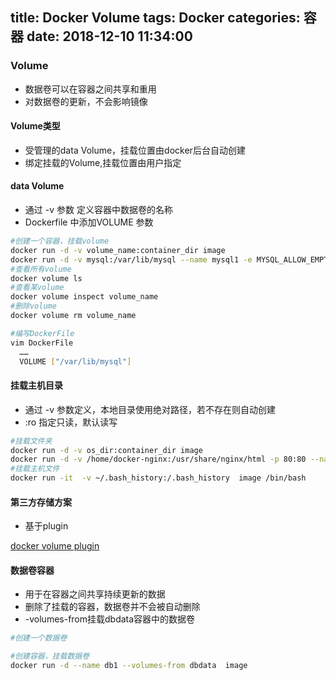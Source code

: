 title: Docker Volume
tags: Docker
categories: 容器
date: 2018-12-10 11:34:00
---
###	Volume
* 数据卷可以在容器之间共享和重用
* 对数据卷的更新，不会影响镜像

#### Volume类型
* 受管理的data Volume，挂载位置由docker后台自动创建
* 绑定挂载的Volume,挂载位置由用户指定

<!-- more -->
#### data Volume
* 通过 -v 参数 定义容器中数据卷的名称
* Dockerfile 中添加VOLUME 参数

```bash
#创建一个容器，挂载volume
docker run -d -v volume_name:container_dir image
docker run -d -v mysql:/var/lib/mysql --name mysql1 -e MYSQL_ALLOW_EMPTY_PASSWORD= true mysql
#查看所有volume
docker volume ls
#查看某volume
docker volume inspect volume_name
#删除volume
docker volume rm volume_name

#编写DockerFile
vim DockerFile
  ……
  VOLUME ["/var/lib/mysql"]
```

#### 挂载主机目录
* 通过 -v 参数定义，本地目录使用绝对路径，若不存在则自动创建
* :ro 指定只读，默认读写

```bash
#挂载文件夹
docker run -d -v os_dir:container_dir image
docker run -d -v /home/docker-nginx:/usr/share/nginx/html -p 80:80 --name web nginx
#挂载主机文件
docker run -it  -v ~/.bash_history:/.bash_history  image /bin/bash
```

#### 第三方存储方案
* 基于plugin

[docker volume plugin](https://docs.docker.com/engine/extend/legacy_plugins/#volume-plugins)

#### 数据卷容器
* 用于在容器之间共享持续更新的数据
* 删除了挂载的容器，数据卷并不会被自动删除
* -volumes-from挂载dbdata容器中的数据卷

```bash
#创建一个数据卷

#创建容器，挂载数据卷
docker run -d --name db1 --volumes-from dbdata  image
```

